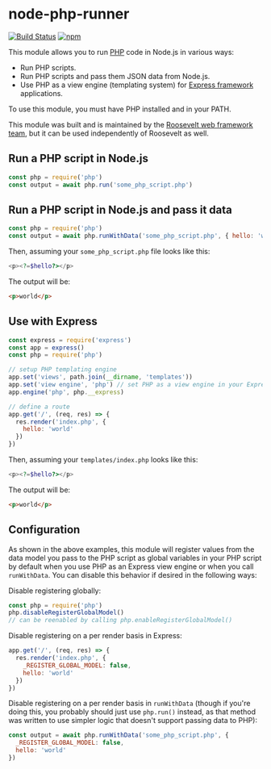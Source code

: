 # node-php-runner

[![Build Status](https://github.com/rooseveltframework/express-php-view-engine/workflows/CI/badge.svg
)](https://github.com/rooseveltframework/express-php-view-engine/actions?query=workflow%3ACI) [![npm](https://img.shields.io/npm/v/php.svg)](https://www.npmjs.com/package/php)

This module allows you to run [PHP](https://php.net) code in Node.js in various ways:

- Run PHP scripts.
- Run PHP scripts and pass them JSON data from Node.js.
- Use PHP as a view engine (templating system) for [Express framework](https://expressjs.com) applications.

To use this module, you must have PHP installed and in your PATH.

This module was built and is maintained by the [Roosevelt web framework](https://github.com/rooseveltframework/roosevelt) [team](https://github.com/orgs/rooseveltframework/people), but it can be used independently of Roosevelt as well.

## Run a PHP script in Node.js

```javascript
const php = require('php')
const output = await php.run('some_php_script.php')
```

## Run a PHP script in Node.js and pass it data

```javascript
const php = require('php')
const output = await php.runWithData('some_php_script.php', { hello: 'world' })
```

Then, assuming your `some_php_script.php` file looks like this:

```php
<p><?=$hello?></p>
```

The output will be:

```html
<p>world</p>
```

## Use with Express

```js
const express = require('express')
const app = express()
const php = require('php')

// setup PHP templating engine
app.set('views', path.join(__dirname, 'templates'))
app.set('view engine', 'php') // set PHP as a view engine in your Express app
app.engine('php', php.__express)

// define a route
app.get('/', (req, res) => {
  res.render('index.php', {
    hello: 'world'
  })
})
```

Then, assuming your `templates/index.php` looks like this:

```php
<p><?=$hello?></p>
```

The output will be:

```html
<p>world</p>
```

## Configuration

As shown in the above examples, this module will register values from the data model you pass to the PHP script as global variables in your PHP script by default when you use PHP as an Express view engine or when you call `runWithData`. You can disable this behavior if desired in the following ways:

Disable registering globally:

```js
const php = require('php')
php.disableRegisterGlobalModel()
// can be reenabled by calling php.enableRegisterGlobalModel()
```

Disable registering on a per render basis in Express:

```js
app.get('/', (req, res) => {
  res.render('index.php', {
    _REGISTER_GLOBAL_MODEL: false,
    hello: 'world'
  })
})
```

Disable registering on a per render basis in `runWithData` (though if you're doing this, you probably should just use `php.run()` instead, as that method was written to use simpler logic that doesn't support passing data to PHP):

```js
const output = await php.runWithData('some_php_script.php', {
  _REGISTER_GLOBAL_MODEL: false,
  hello: 'world'
})
```

